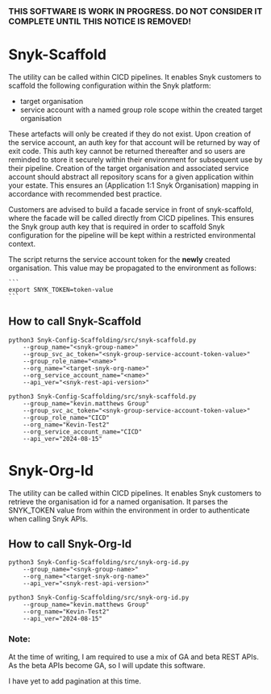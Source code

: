 ### THIS SOFTWARE IS WORK IN PROGRESS. DO NOT CONSIDER IT COMPLETE UNTIL THIS NOTICE IS REMOVED!

# Snyk-Scaffold
The utility can be called within CICD pipelines. It enables Snyk customers to scaffold the following configuration 
within the Snyk platform:

- target organisation
- service account with a named group role scope within the created target organisation

These artefacts will only be created if they do not exist. Upon creation of the service account, an auth key for that
account will be returned by way of exit code. This auth key cannot be returned thereafter and so users are reminded to 
store it securely within their environment for subsequent use by their pipeline. Creation of the target organisation and 
associated service account should abstract all repository scans for a given application within your estate. This ensures 
an (Application 1:1 Snyk Organisation) mapping in accordance with recommended best practice.

Customers are advised to build a facade service in front of snyk-scaffold, where the facade will be called directly from 
CICD pipelines. This ensures the Snyk group auth key that is required in order to scaffold Snyk configuration for the 
pipeline will be kept within a restricted environmental context. 

The script returns the service account token for the **newly** created organisation. This value may be propagated to 
the environment as follows:

    ```
    export SNYK_TOKEN=token-value
    ```


## How to call Snyk-Scaffold
````
python3 Snyk-Config-Scaffolding/src/snyk-scaffold.py
    --group_name="<snyk-group-name>"
    --group_svc_ac_token="<snyk-group-service-account-token-value>" 
    --group_role_name="<name>"
    --org_name="<target-snyk-org-name>" 
    --org_service_account_name="<name>" 
    --api_ver="<snyk-rest-api-version>"

python3 Snyk-Config-Scaffolding/src/snyk-scaffold.py
    --group_name="kevin.matthews Group"
    --group_svc_ac_token="<snyk-group-service-account-token-value>"
    --group_role_name="CICD"
    --org_name="Kevin-Test2"
    --org_service_account_name="CICD"
    --api_ver="2024-08-15"
````

# Snyk-Org-Id
The utility can be called within CICD pipelines. It enables Snyk customers to retrieve the organisation id for a named 
organisation. It parses the SNYK_TOKEN value from within the environment in order to authenticate when calling Snyk
APIs.


## How to call Snyk-Org-Id
````
python3 Snyk-Config-Scaffolding/src/snyk-org-id.py
    --group_name="<snyk-group-name>"
    --org_name="<target-snyk-org-name>" 
    --api_ver="<snyk-rest-api-version>"

python3 Snyk-Config-Scaffolding/src/snyk-org-id.py
    --group_name="kevin.matthews Group"
    --org_name="Kevin-Test2"
    --api_ver="2024-08-15"
````

### Note:
At the time of writing, I am required to use a mix of GA and beta REST APIs. As the beta APIs become GA, so I will 
update this software.

I have yet to add pagination at this time.